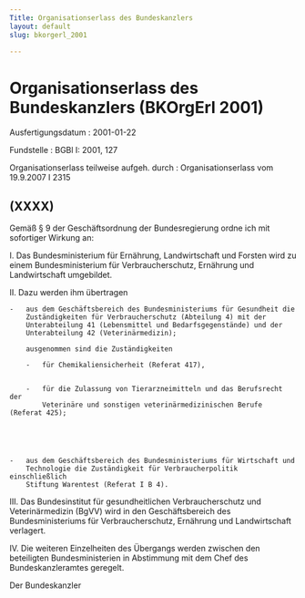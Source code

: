 ```yaml
---
Title: Organisationserlass des Bundeskanzlers
layout: default
slug: bkorgerl_2001

---
```


# Organisationserlass des Bundeskanzlers (BKOrgErl 2001)

Ausfertigungsdatum
:   2001-01-22

Fundstelle
:   BGBl I: 2001, 127

Organisationserlass teilweise aufgeh. durch
:   Organisationserlass vom 19.9.2007 I 2315


## (XXXX)

Gemäß § 9 der Geschäftsordnung der Bundesregierung ordne ich mit
sofortiger Wirkung an:

I.  Das Bundesministerium für Ernährung, Landwirtschaft und Forsten wird
    zu einem Bundesministerium für Verbraucherschutz, Ernährung und
    Landwirtschaft umgebildet.


II. Dazu werden ihm übertragen

    -   aus dem Geschäftsbereich des Bundesministeriums für Gesundheit die
        Zuständigkeiten für Verbraucherschutz (Abteilung 4) mit der
        Unterabteilung 41 (Lebensmittel und Bedarfsgegenstände) und der
        Unterabteilung 42 (Veterinärmedizin);

        ausgenommen sind die Zuständigkeiten

        -   für Chemikaliensicherheit (Referat 417),


        -   für die Zulassung von Tierarzneimitteln und das Berufsrecht der
            Veterinäre und sonstigen veterinärmedizinischen Berufe (Referat 425);





    -   aus dem Geschäftsbereich des Bundesministeriums für Wirtschaft und
        Technologie die Zuständigkeit für Verbraucherpolitik einschließlich
        Stiftung Warentest (Referat I B 4).





III. Das Bundesinstitut für gesundheitlichen Verbraucherschutz und
    Veterinärmedizin (BgVV) wird in den Geschäftsbereich des
    Bundesministeriums für Verbraucherschutz, Ernährung und Landwirtschaft
    verlagert.


IV. Die weiteren Einzelheiten des Übergangs werden zwischen den
    beteiligten Bundesministerien in Abstimmung mit dem Chef des
    Bundeskanzleramtes geregelt.




Der Bundeskanzler

